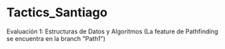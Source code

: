 # Tactics_Santiago
Evaluación 1: Estructuras de Datos y Algoritmos
(La feature de Pathfinding se encuentra en la branch "Path1")
